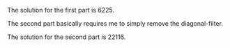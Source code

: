 The solution for the first part is 6225.

The second part basically requires me to simply remove the diagonal-filter.

The solution for the second part is 22116.
